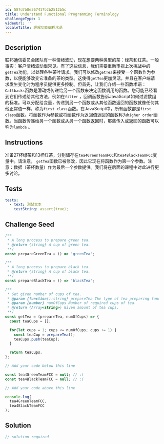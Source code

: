 ```yaml
---
id: 587d7b8e367417b2b2512b5c
title: Understand Functional Programming Terminology
challengeType: 1
videoUrl: ''
localeTitle: 理解功能编程术语
---
```


## Description
<section id="description">联邦通信委员会团队有一种情绪波动，现在想要两种类型的茶：绿茶和红茶。一般事实：客户情绪波动很常见。有了这些信息，我们需要重新审视上次挑战中的<code>getTea</code>功能，以处理各种茶叶请求。我们可以修改<code>getTea</code>来接受一个函数作为参数，以便能够改变它准备的茶的类型。这使得<code>getTea</code>更加灵活，并且在客户端请求发生变化时为程序员提供更多控制。但首先，让我们介绍一些函数术语： <code>Callbacks</code>函数是滑动或传递给另一个函数来决定函数调用的函数。您可能已经看到它们传递给其他方法，例如在<code>filter</code> ，回调函数告诉JavaScript如何过滤数组的标准。可以分配给变量，传递到另一个函数或从其他函数返回的函数就像任何其他正常值一样，称为<code>first class</code>函数。在JavaScript中，所有函数都是<code>first class</code>函数。将函数作为参数或将函数作为返回值返回的函数称为<code>higher order</code>函数。当函数传递给另一个函数或从另一个函数返回时，那些传入或返回的函数可以称为<code>lambda</code> 。 </section>

## Instructions
<section id="instructions">准备27杯绿茶和13杯红茶，分别储存在<code>tea4GreenTeamFCC</code>和<code>tea4BlackTeamFCC</code>变量中。请注意， <code>getTea</code>函数已被修改，因此它现在将函数作为第一个参数。注意：数据（茶杯数量）作为最后一个参数提供。我们将在后面的课程中对此进行更多讨论。 </section>

## Tests
<section id='tests'>

```yml
tests:
  - text: 測試文本
    testString: assert(true);

```

</section>

## Challenge Seed
<section id='challengeSeed'>

<div id='js-seed'>

```js
/**
 * A long process to prepare green tea.
 * @return {string} A cup of green tea.
 **/
const prepareGreenTea = () => 'greenTea';

/**
 * A long process to prepare black tea.
 * @return {string} A cup of black tea.
 **/
const prepareBlackTea = () => 'blackTea';

/**
 * Get given number of cups of tea.
 * @param {function():string} prepareTea The type of tea preparing function.
 * @param {number} numOfCups Number of required cups of tea.
 * @return {Array<string>} Given amount of tea cups.
 **/
const getTea = (prepareTea, numOfCups) => {
  const teaCups = [];

  for(let cups = 1; cups <= numOfCups; cups += 1) {
    const teaCup = prepareTea();
    teaCups.push(teaCup);
  }

  return teaCups;
};

// Add your code below this line

const tea4GreenTeamFCC = null; // :(
const tea4BlackTeamFCC = null; // :(

// Add your code above this line

console.log(
  tea4GreenTeamFCC,
  tea4BlackTeamFCC
);

```

</div>



</section>

## Solution
<section id='solution'>

```js
// solution required
```
</section>
